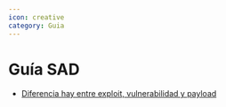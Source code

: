 ```yaml
---
icon: creative
category: Guia
---
```


# Guía SAD

- [Diferencia hay entre exploit, vulnerabilidad y payload](diferencias.md)